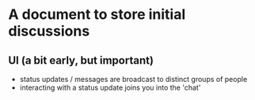 # A document to store initial discussions

## UI (a bit early, but important)

- status updates / messages are broadcast to distinct groups of people
- interacting with a status update joins you into the 'chat'